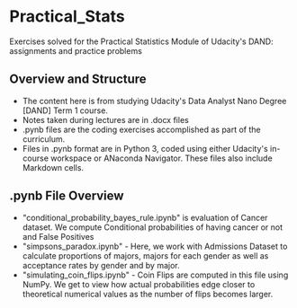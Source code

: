 # Practical_Stats
Exercises solved for the Practical Statistics Module of Udacity's DAND: assignments and practice problems

## Overview and Structure
- The content here is from studying Udacity's Data Analyst Nano Degree [DAND] Term 1 course. 
- Notes taken during lectures are in .docx files
- .pynb files are the coding exercises accomplished as part of the curriculum.
- Files in .pynb format are in Python 3, coded using either Udacity's in-course workspace or ANaconda Navigator. These files also include Markdown cells.

## .pynb File Overview
- "conditional_probability_bayes_rule.ipynb" is evaluation of Cancer dataset. We compute Conditional probabilities of having cancer or not and False Positives
- "simpsons_paradox.ipynb" - Here, we work with Admissions Dataset to calculate proportions of majors, majors for each gender as well as acceptance rates by gender and by major.
- "simulating_coin_flips.ipynb" - Coin Flips are computed in this file using NumPy. We get to view how actual probabilities edge closer to theoretical numerical values as the number of flips becomes larger.

